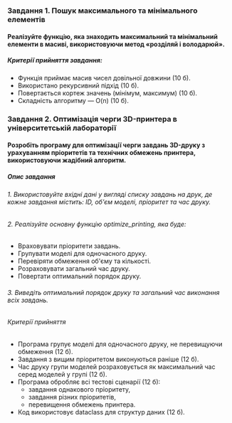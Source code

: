 ### Завдання 1. Пошук максимального та мінімального елементів

#### Реалізуйте функцію, яка знаходить максимальний та мінімальний елементи в масиві, використовуючи метод «розділяй і володарюй».

##### Критерії прийняття завдання:

- Функція приймає масив чисел довільної довжини (10 б).
- Використано рекурсивний підхід (10 б).
- Повертається кортеж значень (мінімум, максимум) (10 б).
- Складність алгоритму — O(n) (10 б).

### Завдання 2. Оптимізація черги 3D-принтера в університетській лабораторії

#### Розробіть програму для оптимізації черги завдань 3D-друку з урахуванням пріоритетів та технічних обмежень принтера, використовуючи жадібний алгоритм.

##### Опис завдання

###### 1. Використовуйте вхідні дані у вигляді списку завдань на друк, де кожне завдання містить: ID, об'єм моделі, пріоритет та час друку.

###### 2. Реалізуйте основну функцію optimize_printing, яка буде:

- Враховувати пріоритети завдань.
- Групувати моделі для одночасного друку.
- Перевіряти обмеження об'єму та кількості.
- Розраховувати загальний час друку.
- Повертати оптимальний порядок друку.

###### 3. Виведіть оптимальний порядок друку та загальний час виконання всіх завдань.

###### Критерії прийняття

- Програма групує моделі для одночасного друку, не перевищуючи обмеження (12 б).
- Завдання з вищим пріоритетом виконуються раніше (12 б).
- Час друку групи моделей розраховується як максимальний час серед моделей у групі (12 б).
- Програма обробляє всі тестові сценарії (12 б):
  - завдання однакового пріоритету,
  - завдання різних пріоритетів,
  - перевищення обмежень принтера.
- Код використовує dataclass для структур даних (12 б).
